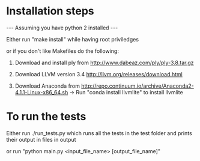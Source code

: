 Installation steps
===================

--- Assuming you have python 2 installed ---

Either run "make install" while having root priviledges 

or if you don't like Makefiles do the following:

1) Download and install ply from http://www.dabeaz.com/ply/ply-3.8.tar.gz

2) Download LLVM version 3.4 http://llvm.org/releases/download.html

3) Download Anaconda from http://repo.continuum.io/archive/Anaconda2-4.1.1-Linux-x86_64.sh
	-> Run "conda install llvmlite" to install llvmlite 

To run the tests
================

Either run ./run_tests.py which runs all the tests in the test folder and prints their output in files in output

or run "python main.py <input_file_name> [output_file_name]"


 
